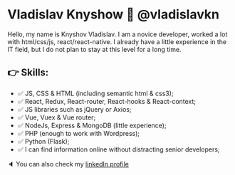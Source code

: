 # Vladislav Knyshow :rocket: @vladislavkn

Hello, my name is Knyshov Vladislav. I am a novice developer, worked a lot with html/css/js, react/react-native. I already have a little experience in the IT field, but I do not plan to stay at this level for a long time.

## :point_right: Skills:
- :white_check_mark: JS, CSS & HTML (including semantic html & css3);
- :white_check_mark: React, Redux, React-router, React-hooks & React-context;
- :white_check_mark: JS libraries such as jQuery or Axios;
- :white_check_mark: Vue, Vuex & Vue router;
- :white_check_mark: NodeJs, Express & MongoDB (little experience);
- :white_check_mark: PHP (enough to work with Wordpress);
- :white_check_mark: Python (Flask);
- :white_check_mark: I can find information online without distracting senior developers;

:speaker: You can also check my [linkedIn profile](https://www.linkedin.com/in/vladislav-knyshov/)
